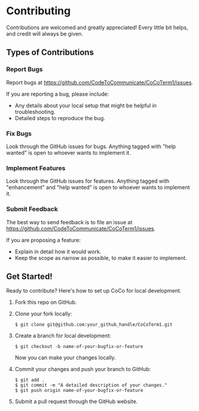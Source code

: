# Contributing

Contributions are welcomed and greatly appreciated!
Every little bit helps, and credit will always be given.

## Types of Contributions

### Report Bugs

Report bugs at https://github.com/CodeToCommunicate/CoCoTerm1/issues.

If you are reporting a bug, please include:

- Any details about your local setup that might be helpful in troubleshooting.
- Detailed steps to reproduce the bug.

### Fix Bugs

Look through the GitHub issues for bugs. Anything tagged with
"help wanted" is open to whoever wants to implement it.

### Implement Features

Look through the GitHub issues for features. Anything tagged with
"enhancement" and "help wanted" is open to whoever wants to
implement it.

### Submit Feedback

The best way to send feedback is to file an issue at
https://github.com/CodeToCommunicate/CoCoTerm1/issues.

If you are proposing a feature:

- Explain in detail how it would work.
- Keep the scope as narrow as possible, to make it easier to implement.

## Get Started!

Ready to contribute? Here's how to set up CoCo for local development.

1. Fork this repo on GitHub.
1.  Clone your fork locally:

    ```
    $ git clone git@github.com:your_github_handle/CoCoTerm1.git
    ```

1.  Create a branch for local development:

    ```
    $ git checkout -b name-of-your-bugfix-or-feature
    ```

    Now you can make your changes locally.

1.  Commit your changes and push your branch to GitHub:

    ```
    $ git add .
    $ git commit -m "A detailed description of your changes."
    $ git push origin name-of-your-bugfix-or-feature
    ```

1.  Submit a pull request through the GitHub website.
